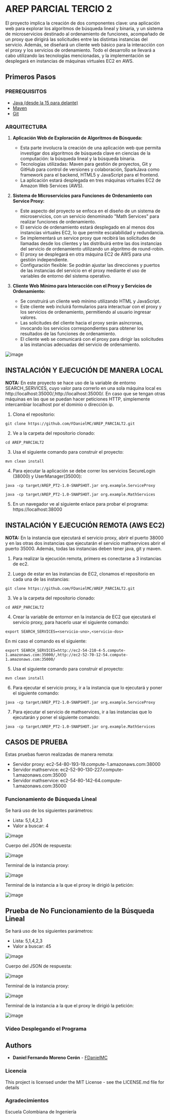 # AREP PARCIAL TERCIO 2

El proyecto implica la creación de dos componentes clave: una aplicación web para explorar los algoritmos de búsqueda lineal y binaria, y un sistema de microservicios destinado al ordenamiento de funciones, acompañado de un proxy que dirigirá las solicitudes entre las distintas instancias del servicio. Además, se diseñará un cliente web básico para la interacción con el proxy y los servicios de ordenamiento. Todo el desarrollo se llevará a cabo utilizando las tecnologías mencionadas, y la implementación se desplegará en instancias de máquinas virtuales EC2 en AWS.

## Primeros Pasos

### PREREQUISITOS

* [Java (desde la 15 para delante)](https://www.oracle.com/co/java/technologies/downloads/) 
* [Maven](https://maven.apache.org/download.cgi) 
* [Git](https://git-scm.com/downloads)

### ARQUITECTURA

1. **Aplicación Web de Exploración de Algoritmos de Búsqueda:**
   - Esta parte involucra la creación de una aplicación web que permita investigar dos algoritmos de búsqueda clave en ciencias de la computación: la búsqueda lineal y la búsqueda binaria.
   - Tecnologías utilizadas: Maven para gestión de proyectos, Git y GitHub para control de versiones y colaboración, SparkJava como framework para el backend, HTML5 y JavaScript para el frontend.
   - La aplicación estará desplegada en tres máquinas virtuales EC2 de Amazon Web Services (AWS).

2. **Sistema de Microservicios para Funciones de Ordenamiento con Service Proxy:**
   - Este aspecto del proyecto se enfoca en el diseño de un sistema de microservicios, con un servicio denominado "Math Services" para realizar funciones de ordenamiento.
   - El servicio de ordenamiento estará desplegado en al menos dos instancias virtuales EC2, lo que permite escalabilidad y redundancia.
   - Se implementará un service proxy que recibirá las solicitudes de llamadas desde los clientes y las distribuirá entre las dos instancias del servicio de ordenamiento utilizando un algoritmo de round-robin.
   - El proxy se desplegará en otra máquina EC2 de AWS para una gestión independiente.
   - Configuración flexible: Se podrán ajustar las direcciones y puertos de las instancias del servicio en el proxy mediante el uso de variables de entorno del sistema operativo.
   
3. **Cliente Web Mínimo para Interacción con el Proxy y Servicios de Ordenamiento:**
   - Se construirá un cliente web mínimo utilizando HTML y JavaScript.
   - Este cliente web incluirá formularios para interactuar con el proxy y los servicios de ordenamiento, permitiendo al usuario ingresar valores.
   - Las solicitudes del cliente hacia el proxy serán asíncronas, invocando los servicios correspondientes para obtener los resultados de las funciones de ordenamiento.
   - El cliente web se comunicará con el proxy para dirigir las solicitudes a las instancias adecuadas del servicio de ordenamiento.

![image](https://github.com/FDanielMC/AREP_PARCIALT2/assets/123689924/02978b72-93a2-4fdc-a062-a938439677ec)


## INSTALACIÓN Y EJECUCIÓN DE MANERA LOCAL

**NOTA:** En este proyecto se hace uso de la variable de entorno SEARCH_SERVICES, cuyo valor para correrlo en una sola máquina local es http://localhost:35000/,http://localhost:35000/. En caso que se tengan otras máquinas en las que se puedan hacer peticiones HTTP, simplemente intercambiar localhost por el dominio o dirección ip. 

1. Clona el repositorio:
```
git clone https://github.com/FDanielMC/AREP_PARCIALT2.git
```

2. Ve a la carpeta del repositorio clonado:
```
cd AREP_PARCIALT2
```

3. Usa el siguiente comando para construir el proyecto:
```
mvn clean install
```

4. Para ejecutar la aplicación se debe correr los servicios SecureLogin (38000) y UserManager(35000):
```
java -cp target/AREP_PT2-1.0-SNAPSHOT.jar org.example.ServiceProxy
```

```
java -cp target/AREP_PT2-1.0-SNAPSHOT.jar org.example.MathServices
```

5. En un navegador ve al siguiente enlace para probar el programa: https://localhost:38000

## INSTALACIÓN Y EJECUCIÓN REMOTA (AWS EC2)

**NOTA:** En la instancia que ejecutará el servicio proxy, abrir el puerto 38000 y en las otras dos instancias que ejecutarán el servicio mathservices abrir el puerto 35000. Además, todas las instancias deben tener java, git y maven.

1. Para realizar la ejecución remota, primero es conectarse a 3 instancias de ec2.

2. Luego de estar en las instancias de EC2, clonamos el repositorio en cada una de las instancias:
```
git clone https://github.com/FDanielMC/AREP_PARCIALT2.git
```

3. Ve a la carpeta del repositorio clonado:
```
cd AREP_PARCIALT2
```

4. Crear la variable de entornor en la instancia de EC2 que ejecutará el servicio proxy, para hacerlo usar el siguiente comando:
```
export SEARCH_SERVICES=<servicio-uno>,<servicio-dos>
```

En mi caso el comando es el siguiente:
```
export SEARCH_SERVICES=http://ec2-54-210-4-5.compute-1.amazonaws.com:35000/,http://ec2-52-70-12-54.compute-1.amazonaws.com:35000/
```

5. Usa el siguiente comando para construir el proyecto:
```
mvn clean install
```

6. Para ejecutar el servicio proxy, ir a la instancia que lo ejecutará y poner el siguiente comando:
```
java -cp target/AREP_PT2-1.0-SNAPSHOT.jar org.example.ServiceProxy
```

7. Para ejecutar el servicio de mathservices, ir a las instancias que lo ejecutarán y poner el siguiente comando:
```
java -cp target/AREP_PT2-1.0-SNAPSHOT.jar org.example.MathServices
```

## CASOS DE PRUEBA

Estas pruebas fueron realizadas de manera remota: 
* Servidor proxy: ec2-54-80-193-19.compute-1.amazonaws.com:38000
* Servidor mathservice: ec2-52-90-130-227.compute-1.amazonaws.com:35000
* Servidor mathservice: ec2-54-80-142-64.compute-1.amazonaws.com:35000

### Funcionamiento de Búsqueda Líneal

Se hará uso de los siguientes parámetros:
- Lista: 5,1,4,2,3
- Valor a buscar: 4

![image](https://github.com/FDanielMC/AREP_PARCIALT2/assets/123689924/897eeab0-7543-483a-aa29-33c82dfa71f7)

Cuerpo del JSON de respuesta:

![image](https://github.com/FDanielMC/AREP_PARCIALT2/assets/123689924/f775be06-7fa3-4604-a516-5cc4a92eae40)

Terminal de la instancia proxy:

![image](https://github.com/FDanielMC/AREP_PARCIALT2/assets/123689924/97a928ef-013a-49bc-998d-5d33027b49b0)

Terminal de la instancia a la que el proxy le dirigió la petición:

![image](https://github.com/FDanielMC/AREP_PARCIALT2/assets/123689924/c4a82208-74d7-47a6-8e24-5d61e398b351)

## Prueba de No Funcionamiento de la Búsqueda Lineal

Se hará uso de los siguientes parámetros:
- Lista: 5,1,4,2,3
- Valor a buscar: 45

![image](https://github.com/FDanielMC/AREP_PARCIALT2/assets/123689924/f38e8c31-8cd8-4154-89ef-7a73e85d27fa)

Cuerpo del JSON de respuesta: 

![image](https://github.com/FDanielMC/AREP_PARCIALT2/assets/123689924/1e95f1d7-5a20-440e-9dfb-23b66bb78836)

Terminal de la instancia proxy:

![image](https://github.com/FDanielMC/AREP_PARCIALT2/assets/123689924/5ac3106d-6335-4b57-931d-3ac78be93612)

Terminal de la instancia a la que el proxy le dirigió la petición:

![image](https://github.com/FDanielMC/AREP_PARCIALT2/assets/123689924/c68a4d65-f736-4cf7-a61c-10f4b57386e8)


### Vídeo Desplegando el Programa



## Authors

* **Daniel Fernando Moreno Cerón** - [FDanielMC](https://github.com/FDanielMC)

### Licencia

This project is licensed under the MIT License - see the LICENSE.md file for details

### Agradecimientos

Escuela Colombiana de Ingeniería
